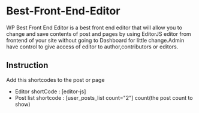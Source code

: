# Best-Front-End-Editor
WP Best Front End Editor is a best front end editor that will allow you to change and save contents of post and pages by using EditorJS editor from frontend of your site without going to Dashboard for little change.Admin have control to give access of editor to author,contributors or editors.

## Instruction
Add this shortcodes to the post or page
- Editor shortCode : [editor-js]
- Post list shortcode : [user_posts_list count="2"] count(the post count to show)
